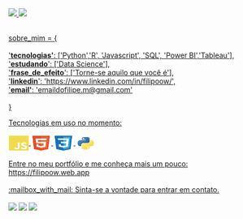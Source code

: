<div>
  <a href="https://github.com/filipoow">
  <img height="180em" src="https://github-readme-stats.vercel.app/api?username=filipoow&show_icons=true&theme=dark&include_all_commits=true&count_private=true"/>
  <img height="180em" src="https://github-readme-stats.vercel.app/api/top-langs/?username=filipoow&layout=compact&langs_count=7&theme=dark"/>
</div>
<br>
<p>sobre_mim = {<br>
  <br>
            '<b>tecnologias'</b>: ['Python','R', 'Javascript', 'SQL', 'Power BI','Tableau'],<br>
            '<b>estudando</b>': ['Data Science'],<br>
            '<b>frase_de_efeito</b>': ['Torne-se aquilo que você é'],<br>
            '<b>linkedin</b>':  'https://www.linkedin.com/in/filipoow/',<br>
            '<b>email'</b>: 'emaildofilipe.m@gmail.com'<br>
  <br>
}</p>
Tecnologias em uso no momento:
<div style="display: inline_block"><br>
  <img align="center" alt="filipoow-Js" height="30" width="40" src="https://raw.githubusercontent.com/devicons/devicon/master/icons/javascript/javascript-plain.svg">
  <img align="center" alt="filipoow-HTML" height="30" width="40" src="https://raw.githubusercontent.com/devicons/devicon/master/icons/html5/html5-original.svg">
  <img align="center" alt="filipoow-CSS" height="30" width="40" src="https://raw.githubusercontent.com/devicons/devicon/master/icons/css3/css3-original.svg">
  <img align="center" alt="filipoow-Python" height="30" width="40" src="https://raw.githubusercontent.com/devicons/devicon/master/icons/python/python-original.svg">
</div>
</div>
<br>
Entre no meu portfólio e me conheça mais um pouco: https://filipoow.web.app
<br>
<br>
:mailbox_with_mail: Sinta-se a vontade para entrar em contato.
<div> 
  <br>
  <a href="https://www.instagram.com/filippemartin/" target="_blank"><img src="https://img.shields.io/badge/-Instagram-%23E4405F?style=for-the-badge&logo=instagram&logoColor=white" target="_blank"></a>
  <a href = "mailto:emaildofilipe.m@gmail.com"><img src="https://img.shields.io/badge/-Gmail-%23333?style=for-the-badge&logo=gmail&logoColor=white" target="_blank"></a>
  <a href="https://www.linkedin.com/in/filipoow/" target="_blank"><img src="https://img.shields.io/badge/-LinkedIn-%230077B5?style=for-the-badge&logo=linkedin&logoColor=white" target="_blank"></a> 
</div>
